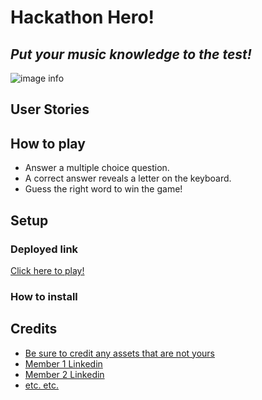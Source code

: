 # **Hackathon Hero!** 
## *Put your music knowledge to the test!*

![image info]()

## User Stories

## How to play

* Answer a multiple choice question.
* A correct answer reveals a letter on the keyboard.
* Guess the right word to win the game!

## Setup

### Deployed link

[Click here to play!]()

### How to install


## Credits

* [Be sure to credit any assets that are not yours](https://www.example.com)
* [Member 1 Linkedin](https://www.linkedin.com)
* [Member 2 Linkedin](https://www.linkedin.com)
* [etc. etc.](https://www.example.com)
